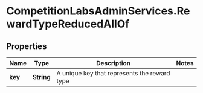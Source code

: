 # CompetitionLabsAdminServices.RewardTypeReducedAllOf

## Properties

Name | Type | Description | Notes
------------ | ------------- | ------------- | -------------
**key** | **String** | A unique key that represents the reward type | 


